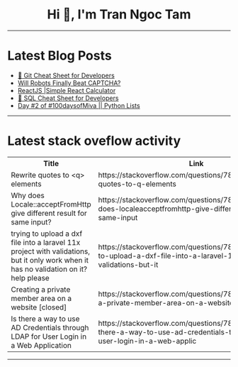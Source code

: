 <h1 align="center">Hi 👋, I'm Tran Ngoc Tam</h1>

---

# Latest Blog Posts 
<!-- BLOG-POST-LIST:START -->
- [📝 Git Cheat Sheet for Developers](https://dev.to/nullvoidkage/git-cheat-sheet-for-developers-424d)
- [Will Robots Finally Beat CAPTCHA?](https://dev.to/itshayder/will-robots-finally-beat-captcha-526f)
- [ReactJS |Simple React Calculator](https://dev.to/moses619/reactjs-simple-react-calculator-1b20)
- [📝 SQL Cheat Sheet for Developers](https://dev.to/nullvoidkage/sql-cheat-sheet-for-developers-5hag)
- [Day #2 of #100daysofMiva || Python Lists](https://dev.to/tobidelly/day-2-of-100daysofmiva-journey-with-python-2602)
<!-- BLOG-POST-LIST:END -->

---

# Latest stack oveflow activity
<table>
  <tr><th>Title</th><th>Link</th></tr>
  <!-- STACKOVERFLOW:START --><tr><td>Rewrite quotes to &lt;q&gt; elements</td><td>https://stackoverflow.com/questions/78901490/rewrite-quotes-to-q-elements</td></tr><tr><td>Why does Locale::acceptFromHttp give different result for same input?</td><td>https://stackoverflow.com/questions/78901462/why-does-localeacceptfromhttp-give-different-result-for-same-input</td></tr><tr><td>trying to upload a dxf file into a laravel 11x project with validations, but it only work when it has no validation on it? help please</td><td>https://stackoverflow.com/questions/78901382/trying-to-upload-a-dxf-file-into-a-laravel-11x-project-with-validations-but-it</td></tr><tr><td>Creating a private member area on a website [closed]</td><td>https://stackoverflow.com/questions/78901361/creating-a-private-member-area-on-a-website</td></tr><tr><td>Is there a way to use AD Credentials through LDAP for User Login in a Web Application</td><td>https://stackoverflow.com/questions/78901330/is-there-a-way-to-use-ad-credentials-through-ldap-for-user-login-in-a-web-applic</td></tr><!-- STACKOVERFLOW:END -->
</table>

---


